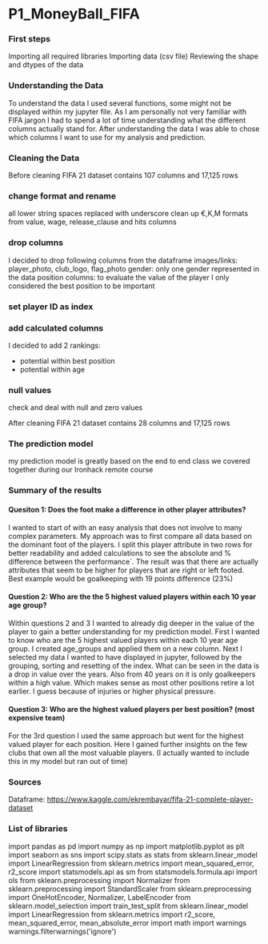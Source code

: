 # P1_MoneyBall_FIFA

### First steps

Importing all required libraries
Importing data (csv file)
Reviewing the shape and dtypes of the data

### Understanding the Data

To understand the data I used several functions, some might not be displayed within my jupyter file.
As I am personally not very familiar with FIFA jargon I had to spend a lot of time understanding what the different columns actually stand for.
After understanding the data I was able to chose which columns I want to use for my analysis and prediction.

### Cleaning the Data

Before cleaning FIFA 21 dataset contains 107 columns and 17,125 rows

### change format and rename
all lower string
spaces replaced with underscore
clean up €,K,M formats from value, wage, release_clause and hits columns

### drop columns
I decided to drop following columns from the dataframe
images/links: player_photo, club_logo, flag_photo
gender: only one gender represented in the data
position columns: to evaluate the value of the player I only considered the best position to be important

### set player ID as index

### add calculated columns
I decided to add 2 rankings:
- potential within best position
- potential within age

### null values
check and deal with null and zero values

After cleaning FIFA 21 dataset contains 28 columns and 17,125 rows

### The prediction model
my prediction model is greatly based on the end to end class we covered together during our Ironhack remote course

### Summary of the results

#### Quesiton 1: Does the foot make a difference in other player attributes?

I wanted to start of with an easy analysis that does not involve to many complex parameters.
My approach was to first compare all data based on the dominant foot of the players.
I split this player attribute in two rows for better readability and added calculations to see the absolute and % difference between the performance´.
The result was that there are actually attributes that seem to be higher for players that are right or left footed.
Best example would be goalkeeping with 19 points difference (23%)

#### Question 2: Who are the the 5 highest valued players within each 10 year age group?

Within questions 2 and 3 I wanted to already dig deeper in the value of the player to gain a better understanding for my prediction model.
First I wanted to know who are the 5 highest valued players within each 10 year age group.
I created age_groups and applied them on a new column.
Next I selected my data I wanted to have displayed in jupyter, followed by the grouping, sorting and resetting of the index.
What can be seen in the data is a drop in value over the years. Also from 40 years on it is only goalkeepers within a high value.
Which makes sense as most other positions retire a lot earlier. I guess because of injuries or higher physical pressure.

#### Question 3: Who are the highest valued players per best position? (most expensive team)

For the 3rd question I used the same approach but went for the highest valued player for each position.
Here I gained further insights on the few clubs that own all the most valuable players. (I actually wanted to include this in my model but ran out of time)

### Sources

Dataframe: https://www.kaggle.com/ekrembayar/fifa-21-complete-player-dataset

### List of libraries

import pandas as pd
import numpy as np
import matplotlib.pyplot as plt
import seaborn as sns
import scipy.stats as stats
from sklearn.linear_model import LinearRegression
from sklearn.metrics import mean_squared_error, r2_score
import statsmodels.api as sm
from statsmodels.formula.api import ols
from sklearn.preprocessing import Normalizer
from sklearn.preprocessing import StandardScaler
from sklearn.preprocessing import OneHotEncoder, Normalizer, LabelEncoder
from sklearn.model_selection import train_test_split
from sklearn.linear_model import LinearRegression
from sklearn.metrics import r2_score, mean_squared_error, mean_absolute_error
import math
import warnings
warnings.filterwarnings('ignore')
